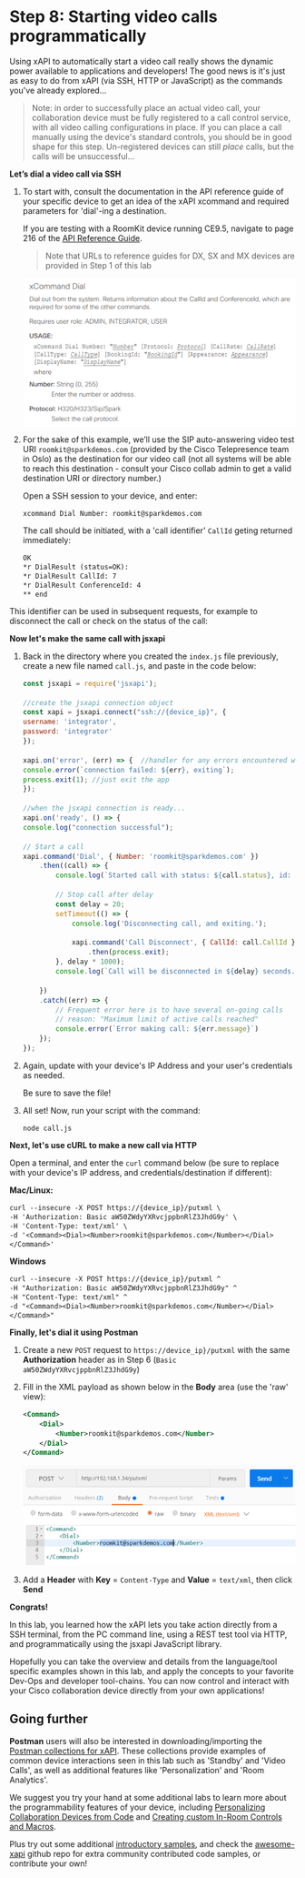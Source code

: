# Step 8: Starting video calls programmatically

Using xAPI to automatically start a video call really shows the dynamic power available to applications and developers! The good news is it's just as easy to do from xAPI (via SSH, HTTP or JavaScript) as the commands you've already explored...

>Note: in order to successfully place an actual video call, your collaboration device must be fully registered to a call control service, with all video calling configurations in place.  If you can place a call manually using the device's standard controls, you should be in good shape for this step.  Un-registered devices can still _place_ calls, but the calls will be unsuccessful...

**Let’s dial a video call via SSH**

1. To start with, consult the documentation in the API reference guide of your specific device to get an idea of the xAPI xcommand and required parameters for 'dial'-ing a destination.

    If you are testing with a RoomKit device running CE9.5, navigate to page 216 of the [API Reference Guide](https://www.cisco.com/c/dam/en/us/td/docs/telepresence/endpoint/ce95/collaboration-endpoint-software-api-reference-guide-ce95.pdf).

    >Note that URLs to reference guides for DX, SX and MX devices are provided in Step 1 of this lab

    ![Dial Command](assets/images/step7-dial-command.png)

1. For the sake of this example, we’ll use the SIP auto-answering video test URI `roomkit@sparkdemos.com` (provided by the Cisco Telepresence team in Oslo) as the destination for our video call (not all systems will be able to reach this destination - consult your Cisco collab admin to get a valid destination URI or directory number.)

    Open a SSH session to your device, and enter:

    ```shell
    xcommand Dial Number: roomkit@sparkdemos.com
    ```

    The call should be initiated, with a 'call identifier' `CallId` geting returned immediately:

    ```shell
    OK
    *r DialResult (status=OK):
    *r DialResult CallId: 7
    *r DialResult ConferenceId: 4
    ** end
    ```

This identifier can be used in subsequent requests, for example to disconnect the call or check on the status of the call:

**Now let's make the same call with jsxapi**

1. Back in the directory where you created the `index.js` file previously, create a new file named `call.js`, and paste in the code below:

    ```javascript
    const jsxapi = require('jsxapi');

    //create the jsxapi connection object
    const xapi = jsxapi.connect("ssh://{device_ip}", {
    username: 'integrator',
    password: 'integrator'
    });

    xapi.on('error', (err) => {  //handler for any errors encountered with jsxapi
    console.error(`connection failed: ${err}, exiting`);
    process.exit(1); //just exit the app
    });

    //when the jsxapi connection is ready...
    xapi.on('ready', () => {
    console.log("connection successful");

    // Start a call
    xapi.command('Dial', { Number: 'roomkit@sparkdemos.com' })
        .then((call) => {
            console.log(`Started call with status: ${call.status}, id: ${call.CallId}`);

            // Stop call after delay
            const delay = 20;
            setTimeout(() => {
                console.log('Disconnecting call, and exiting.');

                xapi.command('Call Disconnect', { CallId: call.CallId })
                    .then(process.exit);
            }, delay * 1000);
            console.log(`Call will be disconnected in ${delay} seconds...`);

        })
        .catch((err) => {
            // Frequent error here is to have several on-going calls
            // reason: "Maximum limit of active calls reached"
            console.error(`Error making call: ${err.message}`)
        });
    });
    ```

1. Again, update with your device's IP Address and your user's credentials as needed.

    Be sure to save the file!

1. All set! Now, run your script with the command:

    ```shell
    node call.js
    ```

**Next, let's use cURL to make a new call via HTTP**

Open a terminal, and enter the `curl` command below (be sure to replace with your device's IP address, and credentials/destination if different):

**Mac/Linux:**

```shell
curl --insecure -X POST https://{device_ip}/putxml \
-H 'Authorization: Basic aW50ZWdyYXRvcjppbnRlZ3JhdG9y' \
-H 'Content-Type: text/xml' \
-d '<Command><Dial><Number>roomkit@sparkdemos.com</Number></Dial></Command>'
```

**Windows**

```shell
curl --insecure -X POST https://{device_ip}/putxml ^
-H "Authorization: Basic aW50ZWdyYXRvcjppbnRlZ3JhdG9y" ^
-H "Content-Type: text/xml" ^
-d "<Command><Dial><Number>roomkit@sparkdemos.com</Number></Dial></Command>"
```

**Finally, let's dial it using Postman**

1. Create a new `POST` request to `https://device_ip}/putxml` with the same **Authorization** header as in Step 6 (`Basic aW50ZWdyYXRvcjppbnRlZ3JhdG9y`)

1. Fill in the XML payload as shown below in the **Body** area (use the 'raw' view):

    ```xml
    <Command>
        <Dial>
            <Number>roomkit@sparkdemos.com</Number>
        </Dial>
    </Command>
    ```

    ![Dial Command via Postman](assets/images/step7-dial-via-postman.png)

1. Add a **Header** with **Key** = `Content-Type` and **Value** = `text/xml`, then click **Send**

**Congrats!**

In this lab, you learned how the xAPI lets you take action directly from a SSH terminal, from the PC command line, using a REST test tool via HTTP, and programmatically using the jsxapi JavaScript library.

Hopefully you can take the overview and details from the language/tool specific examples shown in this lab, and apply the concepts to your favorite Dev-Ops and developer tool-chains.  You can now control and interact with your Cisco collaboration device directly from your own applications!

## Going further

**Postman** users will also be interested in downloading/importing the [Postman collections for xAPI](https://github.com/CiscoDevNet/postman-xapi). These collections provide examples of common device interactions seen in this lab such as 'Standby' and 'Video Calls', as well as additional features like 'Personalization' and 'Room Analytics'.

We suggest you try your hand at some additional labs to learn more about the programmability features of your device, including [Personalizing Collaboration Devices from Code](https://learninglabs.cisco.com/lab/collab-xapi-branding/step/1) and [Creating custom In-Room Controls and Macros](https://learninglabs.cisco.com/lab/collab-xapi-controls/step/1).

Plus try out some additional [introductory samples](https://github.com/ObjectIsAdvantag/xapi-samples), and check the [awesome-xapi](https://github.com/CiscoDevNet/awesome-xapi) github repo for extra community contributed code samples, or contribute your own!

